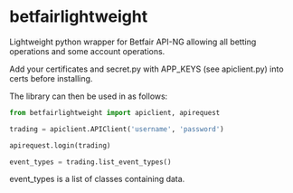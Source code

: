 # betfairlightweight

Lightweight python wrapper for Betfair API-NG allowing all betting operations and some account operations.

Add your certificates and secret.py with APP_KEYS (see apiclient.py) into certs before installing.

The library can then be used in as follows:

```python
from betfairlightweight import apiclient, apirequest

trading = apiclient.APIClient('username', 'password')

apirequest.login(trading)
```


```python
event_types = trading.list_event_types()
```

event_types is a list of classes containing data.